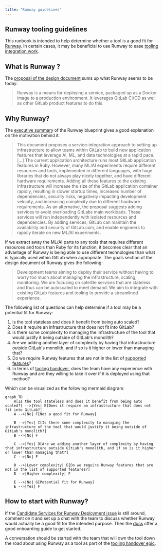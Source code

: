 ```yaml
---
title: "Runway guidelines"
---
```


## Runway tooling guidelines

This runbook is intended to help determine whether a tool is a good fit for [Runway](/handbook/engineering/infrastructure/platforms/tools/runway.md). In certain cases, it may be beneficial to use Runway to ease [tooling integration work](/handbook/security/product-security/security-platforms-architecture/product-security-engineering/_index.md#tooling-integration-work).

## What is Runway ?

The [proposal of the design document](/handbook/engineering/architecture/design-documents/runway/#proposal) sums up what Runway seems to be today:

> Runway is a means for deploying a service, packaged up as a Docker image to a production environment. It leverages GitLab CI/CD as well as other GitLab product features to do this.

## Why Runway?

The [executive summary](/handbook/engineering/architecture/design-documents/gitlab_ml_experiments/) of the Runway blueprint gives a good explanation on the motivation behind it.

> This document proposes a service-integration approach to setting up infrastructure to allow teams within GitLab to build new application features that leverage AI, ML, and data technologies at a rapid pace. [...] The current application architecture runs most GitLab application features in Ruby. However, many ML/AI experiments require different resources and tools, implemented in different languages, with huge libraries that do not always play nicely together, and have different hardware requirements. Adding all these features to the existing infrastructure will increase the size of the GitLab application container rapidly, resulting in slower startup times, increased number of dependencies, security risks, negatively impacting development velocity, and increasing complexity due to different hardware requirements. As an alternative, the proposal suggests adding services to avoid overloading GitLabs main workloads. These services will run independently with isolated resources and dependencies. By adding services, GitLab can maintain the availability and security of GitLab.com, and enable engineers to rapidly iterate on new ML/AI experiments.

If we extract away the ML/AI parts to any tools that requires different resources and tools than Ruby for its function, it becomes clear that an advantage of Runway is being able to use different technologies than what is typically used within GitLab when appropriate.
The goals section of the design document of Runway gives the following:

> Development teams aiming to deploy their service without having to worry too much about managing the infrastructure, scaling, monitoring.
> We are focusing on satellite services that are stateless and thus can be autoscaled to meet demand.
> We aim to integrate with existing GitLab features and tooling to provide a streamlined experience.

The following list of questions can help determine if a tool may be a potential fit for Runway:

1. Is the tool stateless and does it benefit from being auto scaled?
1. Does it require an infrastructure that does not fit into GitLab?
1. Is there some complexity to managing the infrastructure of the tool that would justify it being outside of GitLab's monolith?
1. Are we adding another layer of complexity by having that infrastructure outside GitLab's monolith, and if so is it higher or lower than managing that?
1. Do we require Runway features that are not in the list of [supported features](https://docs.runway.gitlab.com/welcome/supported-features/)?
1. In terms of [tooling handover](/handbook/security/product-security/security-platforms-architecture/product-security-engineering/_index.md#tooling-handover-epics), does the team have any experience with Runway and are they willing to take it over if it is deployed using that method?

Which can be visualized as the following mermaid diagram:

```mermaid
graph TD
    A[Is the tool stateless and does it benefit from being auto scaled?] -->|Yes| B[Does it require an infrastructure that does not fit into GitLab?]
    A -->|No| F[Not a good fit for Runway]

    B -->|Yes| C[Is there some complexity to managing the infrastructure of the tool that would justify it being outside of GitLab's monolith?]
    B -->|No| F

    C -->|Yes| D[Are we adding another layer of complexity by having that infrastructure outside GitLab's monolith, and if so is it higher or lower than managing that?]
    C -->|No| F

    D -->|Lower complexity| E[Do we require Runway features that are not in the list of supported features?]
    D -->|Higher complexity| F

    E -->|No| G[Potential fit for Runway]
    E -->|Yes| F
```

## How to start with Runway?

If the [Candidate Services for Runway Deployment issue](https://gitlab.com/gitlab-com/gl-infra/platform/runway/team/-/issues/48) is still around, comment on it and set up a chat with the team to discuss whether Runway would actually be a good fit for the intended purpose. Then the [docs](https://docs.runway.gitlab.com/guides/onboarding/) offer a good onboarding guide to get started.

A conversation should be started with the team that will own the tool down the road about using Runway as a tool as part of the [tooling handover epic](/handbook/security/product-security/security-platforms-architecture/product-security-engineering/_index.md#tooling-handover-epics).
